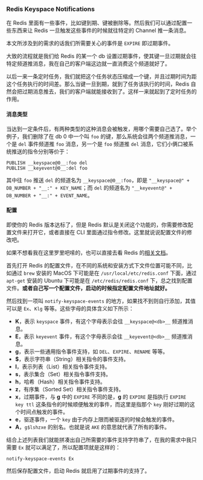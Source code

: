 ### Redis Keyspace Notifications

在 Redis 里面有一些事件，比如键到期、键被删除等。然后我们可以通过配置一些东西来让 Redis 一旦触发这些事件的时候就往特定的 Channel 推一条消息。

本文所涉及到的需求的话我们所需要关心的事件是 `EXPIRE` 即过期事件。

大致的流程就是我们给 Redis 的某一个 db 设置过期事件，使其键一旦过期就会往特定频道推消息，我在自己的客户端这边就一直消费这个频道就好了。

以后一来一条定时任务，我们就把这个任务状态压缩成一个键，并且过期时间为距这个任务执行的时间差。那么当键一旦到期，就到了任务该执行的时间，Redis 自然会把过期消息推去，我们的客户端就能接收到了。这样一来就起到了定时任务的作用。

#### 消息类型

当达到一定条件后，有两种类型的这种消息会被触发，用哪个需要自己选了。举个例子，我们删除了在 db 0 中一个叫 `foo` 的键，那么系统会往两个频道推消息，一个是 `del` 事件频道推 `foo` 消息，另一个是 `foo` 频道推 `del` 消息，它们小俩口被系统推送的指令分别等价于：

```
PUBLISH __keyspace@0__:foo del
PUBLISH __keyevent@0__:del foo
```

其中往 `foo` 推送 `del` 的频道名为 `__keyspace@0__:foo`，即是 `"__keyspace@" + DB_NUMBER + "__:" + KEY_NAME`；而 `del` 的频道名为 `"__keyevent@" + DB_NUMBER + "__:" + EVENT_NAME`。

#### 配置

即使你的 Redis 版本达标了，但是 Redis 默认是关闭这个功能的，你需要修改配置文件来打开它，或者直接在 CLI 里面通过指令修改。这里就说说配置文件的修改吧。

如果不想看我在这里罗里吧嗦的，也可以直接去看 Redis 的[相关文档](http://redis.io/topics/notifications#configuration)。

首先打开 Redis 的配置文件，在不同的系统和安装方式下文件位置可能不同，比如通过 `brew` 安装的 MacOS 下可能是在 `/usr/local/etc/redis.conf` 下面，通过 `apt-get` 安装的 Ubuntu 下可能是在 `/etc/redis/redis.conf` 下，总之找到配置文件。**或者自己写一个配置文件，启动的时候指定配置文件地址就好。**

然后找到一项叫 `notify-keyspace-events` 的地方，如果找不到则自行添加，其值可以是 `Ex`、`Klg` 等等。这些字母的具体含义如下所示：

- **K**，表示 `keyspace` 事件，有这个字母表示会往 `__keyspace@<db>__` 频道推消息。
- **E**，表示 `keyevent` 事件，有这个字母表示会往 `__keyevent@<db>__` 频道推消息。
- **g**，表示一些通用指令事件支持，如 `DEL`、`EXPIRE`、`RENAME` 等等。
- **$**，表示字符串（String）相关指令的事件支持。
- **l**，表示列表（List）相关指令事件支持。
- **s**，表示集合（Set）相关指令事件支持。
- **h**，哈希（Hash）相关指令事件支持。
- **z**，有序集（Sorted Set）相关指令事件支持。
- **x**，过期事件，与 **g** 中的 `EXPIRE` 不同的是，**g** 的 `EXPIRE` 是指执行 `EXPIRE key ttl` 这条指令的时候顺便触发的事件，而这里是指那个 `key` 刚好过期的这个时间点触发的事件。
- **e**，驱逐事件，一个 `key` 由于内存上限而被驱逐的时候会触发的事件。
- **A**，`g$lshzxe` 的别名。也就是说 `AKE` 的意思就代表了所有的事件。

结合上述列表我们就能拼凑出自己所需要的事件支持字符串了，在我的需求中我只需要 `Ex` 就可以满足了，所以配置项就是这样的：

```
notify-keyspace-events Ex
```

然后保存配置文件，启动 Redis 就启用了过期事件的支持了。